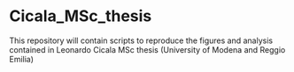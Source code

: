 # Cicala_MSc_thesis
This repository will contain scripts to reproduce the figures and analysis contained in Leonardo Cicala MSc thesis (University of Modena and Reggio Emilia)
